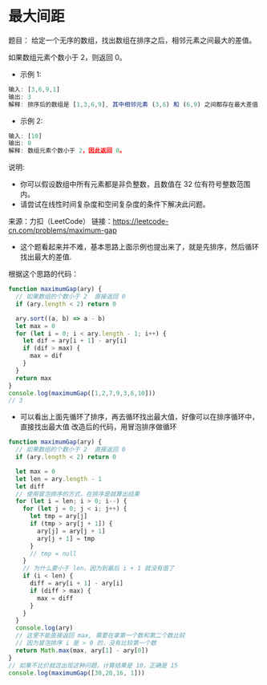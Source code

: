 # 最大间距

题目：
给定一个无序的数组，找出数组在排序之后，相邻元素之间最大的差值。

如果数组元素个数小于 2，则返回 0。

- 示例 1:
```js
输入: [3,6,9,1]
输出: 3
解释: 排序后的数组是 [1,3,6,9], 其中相邻元素 (3,6) 和 (6,9) 之间都存在最大差值 3。
```
- 示例 2:
```js
输入: [10]
输出: 0
解释: 数组元素个数小于 2，因此返回 0。
```
说明:
- 你可以假设数组中所有元素都是非负整数，且数值在 32 位有符号整数范围内。
- 请尝试在线性时间复杂度和空间复杂度的条件下解决此问题。

来源：力扣（LeetCode）
链接：https://leetcode-cn.com/problems/maximum-gap

- 这个题看起来并不难，基本思路上面示例也提出来了，就是先排序，然后循环找出最大的差值.

根据这个思路的代码：
```js
function maximumGap(ary) {
  // 如果数组的个数小于 2  直接返回 0
  if (ary.length < 2) return 0

  ary.sort((a, b) => a - b)
  let max = 0
  for (let i = 0; i < ary.length - 1; i++) {
    let dif = ary[i + 1] - ary[i]
    if (dif > max) {
      max = dif
    } 
  }
  return max
}
console.log(maximumGap([1,2,7,9,3,6,10]))
// 3
```
- 可以看出上面先循环了排序，再去循环找出最大值，好像可以在排序循环中，直接找出最大值
改造后的代码，用冒泡排序做循环
```js
function maximumGap(ary) {
  // 如果数组的个数小于 2  直接返回 0
  if (ary.length < 2) return 0

  let max = 0
  let len = ary.length - 1
  let diff
  // 使用冒泡排序的方式，在排序是就算出结果
  for (let i = len; i > 0; i--) {
    for (let j = 0; j < i; j++) {
      let tmp = ary[j]
      if (tmp > ary[j + 1]) {
        ary[j] = ary[j + 1]
        ary[j + 1] = tmp
      }
      // tmp = null
    }
    // 为什么要小于 len，因为到最后 i + 1 就没有值了
    if (i < len) {
      diff = ary[i + 1] - ary[i]
      if (diff > max) {
        max = diff
      }
    }
  }
  console.log(ary)
  // 这里不能直接返回 max, 需要在拿第一个数和第二个数比较
  // 因为冒泡排序 i 是 > 0 的，没有比较第一个数
  return Math.max(max, ary[1] - ary[0])
}
// 如果不比价就这出现这种问题，计算结果是 10，正确是 15
console.log(maximumGap([30,20,16, 1]))

```
